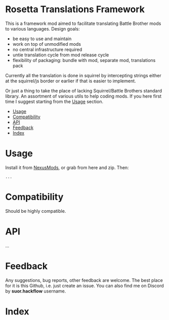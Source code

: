# Rosetta Translations Framework

This is a framework mod aimed to facilitate translating Battle Brother mods to various languages. Design goals:

- be easy to use and maintain
- work on top of unmodified mods
- no central infrastructure required
- untie translation cycle from mod release cycle
- flexibility of packaging: bundle with mod, separate mod, translations pack

Currently all the translation is done in squirrel by intercepting strings either at the squirrel/js border or earlier if that is easier to implement.

Or just a thing to take the place of lacking Squirrel/Battle Brothers standard library. An assortment of various utils to help coding mods. If you here first time I suggest starting from the [Usage](#usage) section.

<!-- MarkdownTOC autolink="true" levels="1,2,3" autoanchor="false" start="here" -->

- [Usage](#usage)
- [Compatibility](#compatibility)
- [API](#api)
- [Feedback](#feedback)
- [Index](#index)

<!-- /MarkdownTOC -->


# Usage

Install it from [NexusMods][nexus-mods], or grab from here and zip. Then:

```squirrel
...
```


# Compatibility

Should be highly compatible.


# API

...


# Feedback

Any suggestions, bug reports, other feedback are welcome. The best place for it is this Github, i.e. just create an issue. You can also find me on Discord by **suor.hackflow** username.


# Index

<!-- MarkdownTOC autolink="true" levels="2,3,4" autoanchor="false" start="top" -->

<!-- /MarkdownTOC -->

[nexus-mods]: https://www.nexusmods.com/battlebrothers/mods/...
[ModernHooks]: https://www.nexusmods.com/battlebrothers/mods/685
[modhooks]: https://www.nexusmods.com/battlebrothers/mods/42
[stdlib]: https://www.nexusmods.com/battlebrothers/mods/676
[necro]: https://www.nexusmods.com/battlebrothers/mods/775

